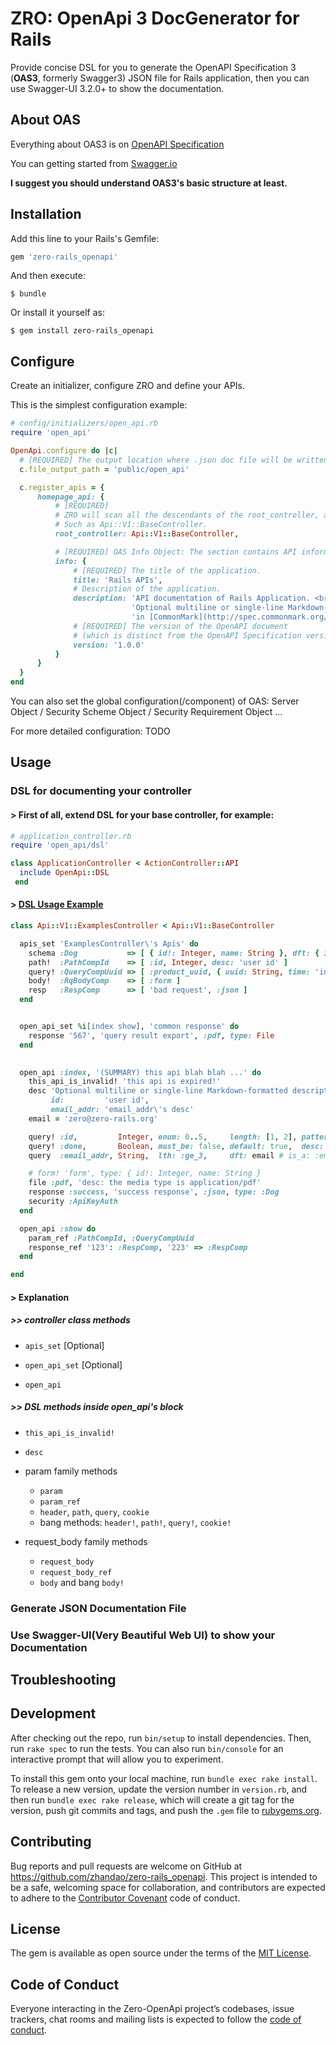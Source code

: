 # ZRO: OpenApi 3 DocGenerator for Rails

Provide concise DSL for you to generate the OpenAPI Specification 3 (**OAS3**, formerly Swagger3) JSON file for Rails application, 
then you can use Swagger-UI 3.2.0+ to show the documentation.

## About OAS

Everything about OAS3 is on [OpenAPI Specification](https://github.com/OAI/OpenAPI-Specification/blob/OpenAPI.next/versions/3.0.0.md)

You can getting started from [Swagger.io](https://swagger.io/docs/specification/basic-structure/)

**I suggest you should understand OAS3's basic structure at least.**

## Installation

Add this line to your Rails's Gemfile:

```ruby
gem 'zero-rails_openapi'
```

And then execute:

    $ bundle

Or install it yourself as:

    $ gem install zero-rails_openapi
    
## Configure

Create an initializer, configure ZRO and define your APIs.

This is the simplest configuration example:

```ruby
# config/initializers/open_api.rb
require 'open_api'

OpenApi.configure do |c|
  # [REQUIRED] The output location where .json doc file will be written to.
  c.file_output_path = 'public/open_api'

  c.register_apis = {
      homepage_api: {
          # [REQUIRED]
          # ZRO will scan all the descendants of the root_controller, and then generate their docs.
          # Such as Api::V1::BaseController.
          root_controller: Api::V1::BaseController,

          # [REQUIRED] OAS Info Object: The section contains API information.
          info: {
              # [REQUIRED] The title of the application.
              title: 'Rails APIs',
              # Description of the application.
              description: 'API documentation of Rails Application. <br/>' \
                           'Optional multiline or single-line Markdown-formatted description ' \
                           'in [CommonMark](http://spec.commonmark.org/) or `HTML`.',
              # [REQUIRED] The version of the OpenAPI document
              # (which is distinct from the OpenAPI Specification version or the API implementation version).
              version: '1.0.0'
          }
      }
  }
end
```
You can also set the global configuration(/component) of OAS: 
Server Object / Security Scheme Object / Security Requirement Object ...

For more detailed configuration: TODO

## Usage

### DSL for documenting your controller

#### \> First of all, extend DSL for your base controller, for example:

```ruby
# application_controller.rb
require 'open_api/dsl'

class ApplicationController < ActionController::API
  include OpenApi::DSL
 end
```

#### \> [DSL Usage Example](https://github.com/zhandao/zero-rails_openapi/blob/master/lib/examples/examples_controller.rb)

```ruby
class Api::V1::ExamplesController < Api::V1::BaseController

  apis_set 'ExamplesController\'s Apis' do
    schema :Dog           => [ { id!: Integer, name: String }, dft: { id: 1, name: 'pet' } ]
    path!  :PathCompId    => [ :id, Integer, desc: 'user id' ]
    query! :QueryCompUuid => [ :product_uuid, { uuid: String, time: 'int32' }, desc: 'product uuid' ]
    body!  :RqBodyComp    => [ :form ]
    resp   :RespComp      => [ 'bad request', :json ]
  end


  open_api_set %i[index show], 'common response' do
    response '567', 'query result export', :pdf, type: File
  end
  

  open_api :index, '(SUMMARY) this api blah blah ...' do
    this_api_is_invalid! 'this api is expired!'
    desc 'Optional multiline or single-line Markdown-formatted description <br/>',
         id:         'user id',
         email_addr: 'email_addr\'s desc'
    email = 'zero@zero-rails.org'

    query! :id,         Integer, enum: 0..5,     length: [1, 2], pattern: /^[0-9]$/, range: {gt:0, le:5}
    query! :done,       Boolean, must_be: false, default: true,  desc: 'must be false'
    query  :email_addr, String,  lth: :ge_3,     dft: email # is_a: :email

    # form! 'form', type: { id!: Integer, name: String }
    file :pdf, 'desc: the media type is application/pdf'
    response :success, 'success response', :json, type: :Dog
    security :ApiKeyAuth
  end

  open_api :show do
    param_ref :PathCompId, :QueryCompUuid
    response_ref '123': :RespComp, '223' => :RespComp
  end

end

```

#### \> Explanation

##### \>\> controller class methods

- `apis_set` [Optional]



- `open_api_set` [Optional]


- `open_api`

##### \>\> DSL methods inside open_api's block 

- `this_api_is_invalid!`

- `desc`

- param family methods
  - `param`
  - `param_ref`
  - `header`, `path`, `query`, `cookie`
  - bang methods: `header!`, `path!`, `query!`, `cookie!`

- request_body family methods
  - `request_body`
  - `request_body_ref`
  - `body` and bang `body!`

### Generate JSON Documentation File


### Use Swagger-UI(Very Beautiful Web UI) to show your Documentation


## Troubleshooting




## Development

After checking out the repo, run `bin/setup` to install dependencies. Then, run `rake spec` to run the tests. You can also run `bin/console` for an interactive prompt that will allow you to experiment.

To install this gem onto your local machine, run `bundle exec rake install`. To release a new version, update the version number in `version.rb`, and then run `bundle exec rake release`, which will create a git tag for the version, push git commits and tags, and push the `.gem` file to [rubygems.org](https://rubygems.org).

## Contributing

Bug reports and pull requests are welcome on GitHub at https://github.com/zhandao/zero-rails_openapi. This project is intended to be a safe, welcoming space for collaboration, and contributors are expected to adhere to the [Contributor Covenant](http://contributor-covenant.org) code of conduct.

## License

The gem is available as open source under the terms of the [MIT License](https://opensource.org/licenses/MIT).

## Code of Conduct

Everyone interacting in the Zero-OpenApi project’s codebases, issue trackers, chat rooms and mailing lists is expected to follow the [code of conduct](https://github.com/zhandao/zero-rails_openapi/blob/master/CODE_OF_CONDUCT.md).
